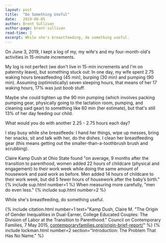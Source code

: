 ```yaml
---
layout: post
title:  "Do Something Useful"
date:   2019-06-05
author: Brent Sullivan
author-page: brent-sullivan
read-time: 2
excerpt: While she's breastfeeding, do something useful.
---
```


On June 3, 2019, I kept a log of my, my wife's and my four-month-old's activities in 15-minute increments.

My log is not perfect (we don't live in 15-min increments and I'm on paternity leave), but something stuck out: In one day, my wife spent 2.75 waking hours breastfeeding (45 min), burping (30 min) and pumping (90 min). Assuming (optimistically) seven sleeping hours, that means of her 17 waking hours, 17% was just boob stuff.

Maybe she could tighten up the 90 min pumping (which involves packing pumping gear, physically going to the lactation room, pumping, and cleaning said gear) to something like 60 min (her estimate), but that's still 13% of her day feeding our child.

What would you do with another 2.25 - 2.75 hours each day?

I stay busy while she breastfeeds: I hand her things, wipe up messes, bring her snacks, sit and talk with her, do the dishes. I clean her breastfeeding gear (this means getting out the smaller-than-a-toothbrush brush and scrubbing).

Claire Kamp Dush at Ohio State found "on average, 9 months after the transition to parenthood, women added 22 hours of childcare (physical and engagement) to their work week while doing the same amount of housework and paid work as before. Men added 14 hours of childcare to their work week, but did 5 fewer hours of housework after the baby’s birth." {% include sup.html number=1 %} When measuring more carefully, "men do even less." {% include sup.html number=2 %}

While she's breastfeeding, do something useful.

{% include citation.html number=1 text="Kamp Dush, Claire M. \"The Origin of Gender Inequalities in Dual-Earner, College Educated Couples: The Division of Labor at the Transition to Parenthood.\" Council on Contemporary Families, 7 May 2015, [contemporaryfamilies.org/origin-brief-report/](https://contemporaryfamilies.org/origin-brief-report/)" %}
{% include lockman.html number=2 section="Introduction: The Problem That Has No Name." %}
